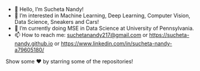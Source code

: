 - 👋 Hello, I’m Sucheta Nandy!
- 👀 I’m interested in Machine Learning, Deep Learning, Computer Vision, Data Science, Sneakers and Cars!
- 🌱 I’m currently doing MSE in Data Science at University of Pennsylvania.
- 📫 How to reach me: suchetanandy217@gmail.com or https://sucheta-nandy.github.io or https://www.linkedin.com/in/sucheta-nandy-a79605180/

Show some  ❤️  by starring some of the repositories!

<!---
sucheta-nandy/sucheta-nandy is a ✨ special ✨ repository because its `README.md` (this file) appears on your GitHub profile.
You can click the Preview link to take a look at your changes.
--->


